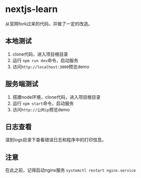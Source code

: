 # nextjs-learn
从官网fork过来的代码，并做了一定的改造。

## 本地测试
1. clone代码，进入项目根目录
2. 运行 `npm run dev`命令，启动服务
3. 访问`http://localhost:3000`预览demo


## 服务端测试
1. 搭建node环境，clone代码，进入项目根目录
1. 运行 `npm start`命令，启动服务
2. 访问`http://公网ip`预览demo


## 日志查看
请到logs目录下查看错误日志和程序中的打印信息。

## 注意
在此之前，记得启动nginx服务
`systemctl restart nginx.service`
